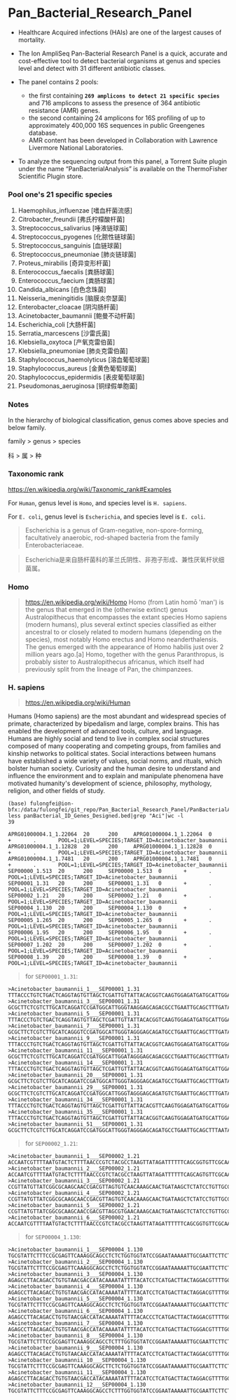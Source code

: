 # Pan_Bacterial_Research_Panel

- Healthcare Acquired infections (HAIs) are one of the largest causes of mortality.

- The Ion AmpliSeq Pan-Bacterial Research Panel is a quick, accurate and cost-effective tool to detect bacterial organisms at genus and species level and detect with 31 different antibiotic classes.

- The panel contains 2 pools:
	- the first containing **`269 amplicons to detect 21 specific species`** and 716 amplicons to assess the presence of 364 antibiotic resistance (AMR) genes.
	- the second containing 24 amplicons for 16S profiling of up to approximately 400,000 16S sequences in public Greengenes database.
	- AMR content has been developed in Collaboration with Lawrence Livermore National Laboratories.

- To analyze the sequencing output from this panel, a Torrent Suite plugin under the name “PanBacterialAnalysis” is available on the ThermoFisher Scientific Plugin store.


### Pool one's 21 specific species

1. Haemophilus_influenzae [嗜血杆菌流感]
2. Citrobacter_freundii [弗氏柠檬酸杆菌]
3. Streptococcus_salivarius [唾液链球菌]
4. Streptococcus_pyogenes [化脓性链球菌]
5. Streptococcus_sanguinis [血链球菌]
6. Streptococcus_pneumoniae [肺炎链球菌]
7. Proteus_mirabilis [奇异变形杆菌]
8. Enterococcus_faecalis [粪肠球菌]
9. Enterococcus_faecium [粪肠球菌]
10. Candida_albicans [白色念珠菌]
11. Neisseria_meningitidis [脑膜炎奈瑟菌]
12. Enterobacter_cloacae [阴沟肠杆菌]
13. Acinetobacter_baumannii [鲍曼不动杆菌]
14. Escherichia_coli [大肠杆菌]
15. Serratia_marcescens [沙雷氏菌]
16. Klebsiella_oxytoca [产氧克雷伯菌]
17. Klebsiella_pneumoniae [肺炎克雷伯菌]
18. Staphylococcus_haemolyticus [溶血葡萄球菌]
19. Staphylococcus_aureus [金黄色葡萄球菌]
20. Staphylococcus_epidermidis [表皮葡萄球菌]
21. Pseudomonas_aeruginosa [铜绿假单胞菌]



### Notes
In the hierarchy of biological classification, genus comes above species and below family.

family > genus > species

科 > 属 > 种



### Taxonomic rank
https://en.wikipedia.org/wiki/Taxonomic_rank#Examples

For `Human`, genus level is `Homo`, and species level is `H. sapiens`.

For `E. coli`, genus level is `Escherichia`, and species level is `E. coli`.

>Escherichia is a genus of Gram-negative, non-spore-forming, facultatively anaerobic, rod-shaped bacteria from the family Enterobacteriaceae.

>Escherichia是来自肠杆菌科的革兰氏阴性、非孢子形成、兼性厌氧杆状细菌属。

### Homo

>https://en.wikipedia.org/wiki/Homo
Homo (from Latin homō 'man') is the genus that emerged in the (otherwise extinct) genus Australopithecus that encompasses the extant species Homo sapiens (modern humans), plus several extinct species classified as either ancestral to or closely related to modern humans (depending on the species), most notably Homo erectus and Homo neanderthalensis. The genus emerged with the appearance of Homo habilis just over 2 million years ago.[a] Homo, together with the genus Paranthropus, is probably sister to Australopithecus africanus, which itself had previously split from the lineage of Pan, the chimpanzees.



### H. sapiens

> https://en.wikipedia.org/wiki/Human

Humans (Homo sapiens) are the most abundant and widespread species of primate, characterized by bipedalism and large, complex brains. This has enabled the development of advanced tools, culture, and language. Humans are highly social and tend to live in complex social structures composed of many cooperating and competing groups, from families and kinship networks to political states. Social interactions between humans have established a wide variety of values, social norms, and rituals, which bolster human society. Curiosity and the human desire to understand and influence the environment and to explain and manipulate phenomena have motivated humanity's development of science, philosophy, mythology, religion, and other fields of study.



```
(base) fulongfei@ion-bfx:/data/fulongfei/git_repo/Pan_Bacterial_Research_Panel/PanBacterialAnalysis/inputs$ less panBacterial_ID_Genes_Designed.bed|grep "Aci"|wc -l
39

```

```
APRG01000004.1_1.22064  20      200     APRG01000004.1_1.22064  0       +       .       POOL=1;LEVEL=SPECIES;TARGET_ID=Acinetobacter_baumannii
APRG01000004.1_1.12828  20      200     APRG01000004.1_1.12828  0       +       .       POOL=1;LEVEL=SPECIES;TARGET_ID=Acinetobacter_baumannii
APRG01000004.1_1.7481   20      200     APRG01000004.1_1.7481   0       +       .       POOL=1;LEVEL=SPECIES;TARGET_ID=Acinetobacter_baumannii
SEP00000_1.513  20      200     SEP00000_1.513  0       +       .       POOL=1;LEVEL=SPECIES;TARGET_ID=Acinetobacter_baumannii
SEP00001_1.31   20      200     SEP00001_1.31   0       +       .       POOL=1;LEVEL=SPECIES;TARGET_ID=Acinetobacter_baumannii
SEP00002_1.21   20      200     SEP00002_1.21   0       +       .       POOL=1;LEVEL=SPECIES;TARGET_ID=Acinetobacter_baumannii
SEP00004_1.130  20      200     SEP00004_1.130  0       +       .       POOL=1;LEVEL=SPECIES;TARGET_ID=Acinetobacter_baumannii
SEP00005_1.265  20      200     SEP00005_1.265  0       +       .       POOL=1;LEVEL=SPECIES;TARGET_ID=Acinetobacter_baumannii
SEP00006_1.95   20      200     SEP00006_1.95   0       +       .       POOL=1;LEVEL=SPECIES;TARGET_ID=Acinetobacter_baumannii
SEP00007_1.202  20      200     SEP00007_1.202  0       +       .       POOL=1;LEVEL=SPECIES;TARGET_ID=Acinetobacter_baumannii
SEP00008_1.39   20      200     SEP00008_1.39   0       +       .       POOL=1;LEVEL=SPECIES;TARGET_ID=Acinetobacter_baumannii

```

> for `SEP00001_1.31`:

```
>Acinetobacter_baumannii_1___SEP00001_1.31
TTTACCCTGTCTGACTCAGGTAGTGTTAGCTCGATTGTTATTACACGGTCAAGTGGAGATGATGCATTGGATGCAAGTATCAAAGCTGCAATTCAGGCGTCTGCTCCCTACCCAATGCCATCGGATCCTGATGCAAGACGAGAAGCGC
>Acinetobacter_baumannii_3___SEP00001_1.31
GCGCTTCTCGTCTTGCATCAGGATCCGATGGCATTGGGTAAGGAGCAGACGCCTGAATTGCAGCTTTGATACTTGCATCCAATGCATCATCTCCACTTGACCGTGTAATAACAATCGAGCTAACACTACCTGAGTCAGACAGGGTAAA
>Acinetobacter_baumannii_5___SEP00001_1.31
TTTACCCTGTCTGACTCAGGTAGTGTTAGCTCGATTGTTATTACACGGTCAAGTGGAGATGATGCATTGGATGCAAGTATCAAAGCTGCAATTCAGGCATCTGCTCCCTACCCAATGCCATCGGATCCTGATGCAAGACGAGAAGCGC
>Acinetobacter_baumannii_7___SEP00001_1.31
GCGCTTCTCGTCTTGCATCAGGGTCCGATGGCATTGGGTAGGGAGCAGATGCCTGAATTGCAGCTTTGATACTTGCATCCAATGCATCATCTCCACTTGACCGTGTAATAACAATCGAGCTAACACTACCTGAGTCAGACAGGGTAAA
>Acinetobacter_baumannii_9___SEP00001_1.31
TTTACCCTGTCTGACTCAGGTAGTGTTAGCTCGATTGTTATTACACGGTCAAGTGGAGATGATGCATTGGATGCAAGTATTAAAGCTGCAATTCAGGCATCTGCTCCCTACCCAATGCCATCGGATCCTGATGCAAGACGAGAAGCGC
>Acinetobacter_baumannii_11___SEP00001_1.31
GCGCTTCTCGTCTTGCATCAGGATCCGATGGCATTGGATAGGGAGCAGACGCCTGAATTGCAGCTTTGATACTTGCATCCAATGCATCATCTCCACTTGACCGTGTAATAACAATCGAGCTAACACTACCTGAGTCAGACAGGGTAAA
>Acinetobacter_baumannii_14___SEP00001_1.31
TTTACCCTGTCTGACTCAGGTAGTGTTAGCTCGATTGTTATTACACGGTCAAGTGGAGATGATGCATTGGATGCAAGTATCAAAGCTGCAATTCAGGCGTCTGCTCCCTACCCAATGCCATCGGACCCTGATGCAAGACGAGAAGCGC
>Acinetobacter_baumannii_20___SEP00001_1.31
GCGCTTCTCGTCTTGCATCAGGATCCGATGGCATTGGGTAGGGAGCAGATGCCTGAATTGCAGCTTTGATACTTGCATCCAATGCCTCATCTCCACTTGACCGTGTAATAACAATCGAGCTAACACTACCTGAGTCAGACAGGGTAAA
>Acinetobacter_baumannii_29___SEP00001_1.31
GCGCTTCTCGTCTTGCATCAGGATCCGATGGCATTGGGTAGGGAGCAGATGTCTGAATTGCAGCTTTGATACTTGCATCCAATGCATCATCTCCACTTGAACGTGTAATAACAATCGAGCTAACACTACCTGAGTCAGACAGGGTAAA
>Acinetobacter_baumannii_34___SEP00001_1.31
TTTACCCTGTCTGACTCAGGTAGTGTTAGCTCGATTGTTATTACACGTTCAAGTGGAGATGATGCATTGGATGCAAGTATCAAAGCTGCAATTCAGGCGTCTGCTCCCTACCCAATGCCATCGGATCCTGATGCAAGACGAGAAGCGC
>Acinetobacter_baumannii_35___SEP00001_1.31
TTTACCCTGTCTGACTCAGGTAGTGTTAGCTCGATTGTTATTACACGGTCAAGTGGAGATGATGCATTGGATGCAAGTATCAAAGCTGCAATTCAAGCGTCTGCTCCCTACCCGATGCCATCGGATCCTGATGCAAGACGAGAAGCGC
>Acinetobacter_baumannii_51___SEP00001_1.31
GCGCTTCTCGTCTTGCATCAGGATCCGATGGCATTGGGTAGGGAGCAGATGCCTGAATTGCAGCTTTAATACTTGCATCCAATGCATCATCTCCACTTGAACGTGTAATAACAATCGAGCTAACACTACCTGAGTCAGACAGGGTAAA
```
> for `SEP00002_1.21`:

```
>Acinetobacter_baumannii_1___SEP00002_1.21
ACCAATCGTTTTAATGTACTCTTTTAACCCGTCTACGCCTAAGTTATAGATTTTTTCAGCGGTGTTCGCAACAGGATAGAGCTTATCAGTTGCTTTGTTGACACTAACGTCGGTTGCTTGCGCCGATAACATAACGG
>Acinetobacter_baumannii_2___SEP00002_1.21
ACCAATCGTTTTAATGTACTCTTTTAACCCGTCTACGCCTAAGTTATAGATTTTTTCAGCAGTGTTCGCAACAGGATAGAGCTTATCAGTTGCTTTGTTGACACTAACGTCGGTTGCTTGCGCCGATAACATAACGG
>Acinetobacter_baumannii_3___SEP00002_1.21
CCGTTATGTTATCGGCGCAAGCAACCGACGTTAGTGTCAACAAAGCAACTGATAAGCTCTATCCTGTTGCGAACACCGCTGAAAAAATCTATAACCTAGGTGTAGACGGGTTAAAAGAGTACATTAAAACGATTGGT
>Acinetobacter_baumannii_4___SEP00002_1.21
CCGTTATGTTATCGGCGCAAGCAACCGACGTTAGTGTCAACAAAGCAACTGATAAGCTCTATCCTGTTGCGAACACCACTGAAAAAATCTATAACCTAGGTGTAGACGGGTTAAAAGAGTACATTAAAACGATTGGT
>Acinetobacter_baumannii_5___SEP00002_1.21
CCGTTATGTTATCGGCGCAAGCAACCGACGTTAGCGTGAACAAAGCAACTGATAAGCTCTATCCTGTTGCGAACACCGCTGAAAAAATCTATAACTTAGGCGTAGACGGGTTAAAAGAGTACATTAAAACGATTGGT
>Acinetobacter_baumannii_6___SEP00002_1.21
ACCAATCGTTTTAATGTACTCTTTTAACCCGTCTACGCCTAAGTTATAGATTTTTTCAGCGGTGTTCGCAACAGGATAGAGCTTATCAGTTGCTTTGTTCACACTAACGTCGGTTGCTTGCGCCGATAACATAACGG
```
> for `SEP00004_1.130`:
```
>Acinetobacter_baumannii_1___SEP00004_1.130
TGCGTATTCTTTCCGCGAGTTCAAAGGCAGCCTCTCTGGTGGTATCCGGAATAAAAATTGCGAATTCTTCTCCACCAAAACGTCCTAGTAAGTCATGAGGATGTAAAATATTTTGTATGGTCGTTACACAGGTCTGTAAGGCTCT
>Acinetobacter_baumannii_2___SEP00004_1.130
TGCGTATTCTTTCCGCGAGTTCAAAGGCAGCCTCTCTGGTGGTATCCGGAATAAAAATTGCGAATTCTTCTCCACCAAAACGTCCTAGTAAGTCATGAGGGTGTAAAATATTTTGTATGGTCGTTACACAGGTCTGTAAGGCTCT
>Acinetobacter_baumannii_3___SEP00004_1.130
AGAGCCTTACAGACCTGTGTAACGACCATACAAAATATTTTACATCCTCATGACTTACTAGGACGTTTTGGCGGAGAAGAATTCGCAATTTTTATTCCGGATACCACCAGAGAGGCTGCCTTTGAACTCGCGGAAAGAATACGCA
>Acinetobacter_baumannii_4___SEP00004_1.130
AGAGCCTTACAGACCTGTGTAACGACCATACAAAATATTTTACATCCTCATGACTTACTAGGACGTTTTGGTGGAGAAGAATTCGCAATTTTTATTCCGGATTCCACCAGAGAAGCTGCCTTTGAACTCGCGGAAAGAATACGCA
>Acinetobacter_baumannii_5___SEP00004_1.130
TGCGTATTCTTTCCGCGAGTTCAAAGGCAGCCTCTCTGGTGGTATCCGGAATAAAAATTGCGAATTCTTCTCCACCAAAACGTCCTAGTAAGTCATGAGGATGTAAAATATTTTGTATAGTCGTTACACAGGTCTGTAAGGCTCT
>Acinetobacter_baumannii_6___SEP00004_1.130
AGAGCCTTACAGACCTGTGTAACGACCATACAAAATATTTTACACCCTCATGACTTACTAGGACGTTTTGGTGGAGAAGAATTCGCAATTTTTATTCCGGATACCACCAGAGAGGCGGCCTTTGAACTCGCGGAAAGAATACGCA
>Acinetobacter_baumannii_7___SEP00004_1.130
AGAGCCTTACAGACCTGTGTAACGACCATACAAAATATTTTACATCCTCATGACTTACTGGGACGTTTTGGTGGAGAAGAATTCGCAATTTTTATTCCGGATACCACCAGAGAGGCTGCCTTTGAACTCGCGGAAAGAATACGCA
>Acinetobacter_baumannii_8___SEP00004_1.130
TGCGTATTCTTTCCGCGAGTTCAAAGGCAGCCTCTTTGGTGGTATCCGGAATAAAAATTGCGAATTCTTCTCCACCAAAACGTCCTAGTAAGTCATGAGGATGTAAAATATTTTGTATGGTCGTTACACAGGTCTGTAAGGCTCT
>Acinetobacter_baumannii_9___SEP00004_1.130
AGAGCCTTACAGACCTGTGTAACAACCATACAAAATATTTTACATCCTCATGACTTACTAGGACGTTTTGGTGGAGAAGAATTCGCAATTTTTATTCCGGATACCACCAGAGAGGCTGCCTTTGAACTCGCGGAAAGAATACGCA
>Acinetobacter_baumannii_10___SEP00004_1.130
TGCGTATTCTTTCCGCGAGTTCAAAGGCAGCTTCTCTGGTGGTATCCGGAATAAAAATTGCGAATTCTTCTCCACCAAAACGTCCTAGTAAGTCATGAGGATGTAAAATATTTTGTATGGTCGTTACACAGGTCTGTAAGGCTCT
>Acinetobacter_baumannii_11___SEP00004_1.130
AGAGCCTTACAGACCTGTGTAACGACCATACAAAATATTTTACATCCTCATGACTTACTAGGACGTTTTGGTGGAGAAGAATTCGCAATTTTTATTCCGGATACCACCAGAGAGACTGCCTTTGAACTCGCGGAAAGAATACGCA
>Acinetobacter_baumannii_12___SEP00004_1.130
TGCGTATTCTTTCCGCGAGTTCAAAGGCAGCCTCTTTGGTGGTATCCGGAATAAAAATTGCGAATTCTTCTCCACCAAAACGTCCTAGTAAGTCATGAGGGTGTAAAATATTTTGTATGGTCGTTACACAGGTCTGTAAGGCTCT
```